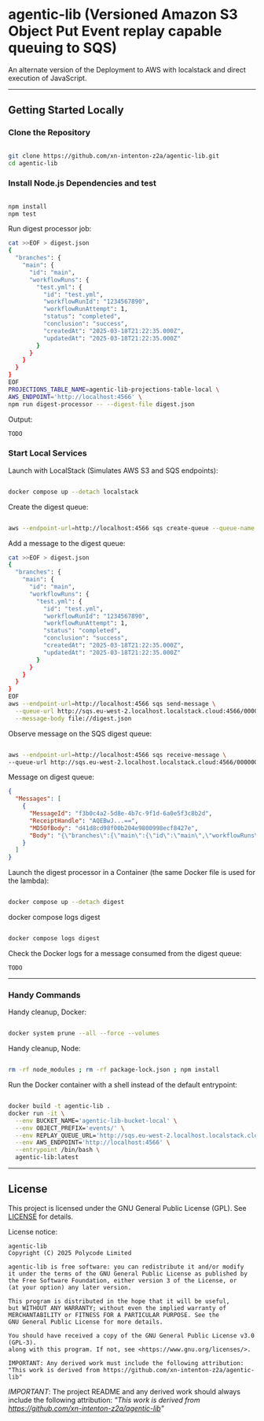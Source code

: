 # agentic-lib (Versioned Amazon S3 Object Put Event replay capable queuing to SQS)

An alternate version of the Deployment to AWS with localstack and direct execution of JavaScript.

---

## Getting Started Locally

### Clone the Repository

```bash

git clone https://github.com/xn-intenton-z2a/agentic-lib.git
cd agentic-lib
```

### Install Node.js Dependencies and test

```bash

npm install
npm test
```

Run digest processor job:
```bash
cat >>EOF > digest.json
{
  "branches": {
    "main": {
      "id": "main",
      "workflowRuns": {
        "test.yml": {
          "id": "test.yml",
          "workflowRunId": "1234567890",
          "workflowRunAttempt": 1,
          "status": "completed",
          "conclusion": "success",
          "createdAt": "2025-03-18T21:22:35.000Z",
          "updatedAt": "2025-03-18T21:22:35.000Z"
        }
      }
    }
  }
}
EOF
PROJECTIONS_TABLE_NAME=agentic-lib-projections-table-local \
AWS_ENDPOINT='http://localhost:4566' \
npm run digest-processor -- --digest-file digest.json
```

Output:
```log
TODO
```

### Start Local Services

Launch with LocalStack (Simulates AWS S3 and SQS endpoints):
```bash

docker compose up --detach localstack
```

Create the digest queue:
```bash

aws --endpoint-url=http://localhost:4566 sqs create-queue --queue-name agentic-lib-digest-queue-local
```

Add a message to the digest queue:
```bash
cat >>EOF > digest.json
{
  "branches": {
    "main": {
      "id": "main",
      "workflowRuns": {
        "test.yml": {
          "id": "test.yml",
          "workflowRunId": "1234567890",
          "workflowRunAttempt": 1,
          "status": "completed",
          "conclusion": "success",
          "createdAt": "2025-03-18T21:22:35.000Z",
          "updatedAt": "2025-03-18T21:22:35.000Z"
        }
      }
    }
  }
}
EOF
aws --endpoint-url=http://localhost:4566 sqs send-message \
  --queue-url http://sqs.eu-west-2.localhost.localstack.cloud:4566/000000000000/agentic-lib-digest-queue-local \
  --message-body file://digest.json
```

Observe message on the SQS digest queue:
```bash

aws --endpoint-url=http://localhost:4566 sqs receive-message \
--queue-url http://sqs.eu-west-2.localhost.localstack.cloud:4566/000000000000/agentic-lib-digest-queue-local
```

Message on digest queue:
```json
{
  "Messages": [
    {
      "MessageId": "f3b0c4a2-5d8e-4b7c-9f1d-6a0e5f3c8b2d",
      "ReceiptHandle": "AQEBwJ...==",
      "MD5OfBody": "d41d8cd98f00b204e9800998ecf8427e",
      "Body": "{\"branches\":{\"main\":{\"id\":\"main\",\"workflowRuns\":{\"test.yml\":{\"id\":\"test.yml\",\"workflowRunId\":\"1234567890\",\"workflowRunAttempt\":1,\"status\":\"completed\",\"conclusion\":\"success\",\"createdAt\":\"2025-03-18T21:22:35.000Z\",\"updatedAt\":\"2025-03-18T21:22:35.000Z\"}}}}}"
    }
  ]
}
```

Launch the digest processor in a Container (the same Docker file is used for the lambda):
```bash

docker compose up --detach digest
```

docker compose logs digest
```bash

docker compose logs digest
```

Check the Docker logs for a message consumed from the digest queue:
```log
TODO
```

---

### Handy Commands

Handy cleanup, Docker:
```bash

docker system prune --all --force --volumes
```

Handy cleanup, Node:
```bash

rm -rf node_modules ; rm -rf package-lock.json ; npm install
```

Run the Docker container with a shell instead of the default entrypoint:
```bash

docker build -t agentic-lib .
docker run -it \
  --env BUCKET_NAME='agentic-lib-bucket-local' \
  --env OBJECT_PREFIX='events/' \
  --env REPLAY_QUEUE_URL='http://sqs.eu-west-2.localhost.localstack.cloud:4566/000000000000/agentic-lib-replay-queue-local' \
  --env AWS_ENDPOINT='http://localhost:4566' \
  --entrypoint /bin/bash \
  agentic-lib:latest
```

---

## License

This project is licensed under the GNU General Public License (GPL). See [LICENSE](LICENSE) for details.

License notice:
```
agentic-lib
Copyright (C) 2025 Polycode Limited

agentic-lib is free software: you can redistribute it and/or modify
it under the terms of the GNU General Public License as published by
the Free Software Foundation, either version 3 of the License, or
(at your option) any later version.

This program is distributed in the hope that it will be useful,
but WITHOUT ANY WARRANTY; without even the implied warranty of
MERCHANTABILITY or FITNESS FOR A PARTICULAR PURPOSE. See the
GNU General Public License for more details.

You should have received a copy of the GNU General Public License v3.0 (GPL‑3).
along with this program. If not, see <https://www.gnu.org/licenses/>.

IMPORTANT: Any derived work must include the following attribution:
"This work is derived from https://github.com/xn-intenton-z2a/agentic-lib"
```

*IMPORTANT*: The project README and any derived work should always include the following attribution:
_"This work is derived from https://github.com/xn-intenton-z2a/agentic-lib"_

